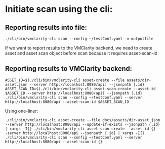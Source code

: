 # Initiate scan using the cli:

## Reporting results into file:
```
./cli/bin/vmclarity-cli scan --config ~/testConf.yaml -o outputfile
```

If we want to report results to the VMClarity backend, we need to create asset and asset scan object before scan because it requires asset-scan-id

## Reporting results to VMClarity backend:

```
ASSET_ID=$(./cli/bin/vmclarity-cli asset-create --file assets/dir-asset.json --server http://localhost:8080/api) --jsonpath {.id}
ASSET_SCAN_ID=$(./cli/bin/vmclarity-cli asset-scan-create --asset-id $ASSET_ID --server http://localhost:8080/api) --jsonpath {.id}
./cli/bin/vmclarity-cli scan --config ~/testConf.yaml --server http://localhost:8080/api --asset-scan-id $ASSET_SCAN_ID
```

Using one-liner:
```
./cli/bin/vmclarity-cli asset-create --file docs/assets/dir-asset.json --server http://localhost:8080/api --update-if-exists --jsonpath {.id} | xargs -I{} ./cli/bin/vmclarity-cli asset-scan-create --asset-id {} --server http://localhost:8080/api --jsonpath {.id} | xargs -I{} ./cli/bin/vmclarity-cli scan --config ~/testConf.yaml --server http://localhost:8080/api --asset-scan-id {}
```
